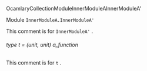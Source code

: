 OcamlaryCollectionModuleInnerModuleAInnerModuleA'

Module  `` InnerModuleA.InnerModuleA' `` 

This comment is for  `` InnerModuleA' `` .

###### type t = (unit, unit) a_function

This comment is for  `` t `` .

